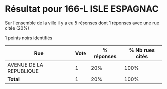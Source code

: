 # Résultat pour 166-L ISLE ESPAGNAC

Sur l'ensemble de la ville il y a eu 5 réponses dont 1 réponses avec une rue citée (20%)

1 points noirs identifiés

| Rue | Vote | % réponses | % Nb rues cités|
|-----|------|------------|----------------|
| AVENUE DE LA REPUBLIQUE | 1 | 20% | 100%|
| **Total** | 1 | 20% | 100%|

